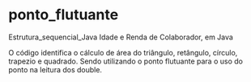 # ponto_flutuante
Estrutura_sequencial_Java
Idade e Renda de Colaborador, em Java


O código identifica o cálculo de área do triângulo, retângulo, círculo, trapezio e quadrado. 
Sendo utilizando o ponto flutuante para o uso do ponto na leitura dos double.
